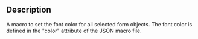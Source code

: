 <!-- Type your summary here -->
## Description

A macro to set the font color for all selected form objects. The font color is defined in the "color" attribute of the JSON macro file.
